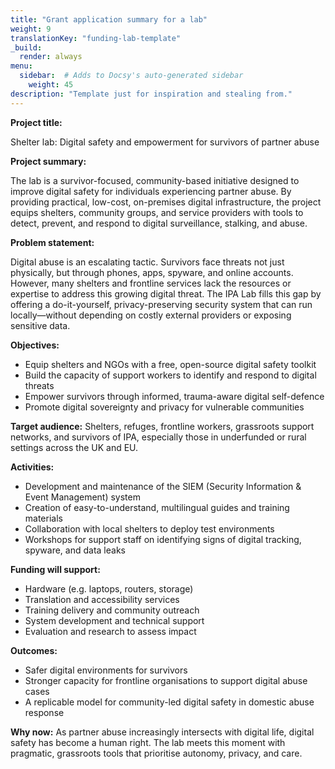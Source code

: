 ```yaml
---
title: "Grant application summary for a lab"
weight: 9
translationKey: "funding-lab-template"
_build:
  render: always
menu:
  sidebar:  # Adds to Docsy's auto-generated sidebar
    weight: 45
description: "Template just for inspiration and stealing from."
---
```


**Project title:**

Shelter lab: Digital safety and empowerment for survivors of partner abuse

**Project summary:**

The lab is a survivor-focused, community-based initiative designed to improve digital safety for individuals 
experiencing partner abuse. By providing practical, low-cost, on-premises digital infrastructure, the 
project equips shelters, community groups, and service providers with tools to detect, prevent, and respond to digital 
surveillance, stalking, and abuse.

**Problem statement:**

Digital abuse is an escalating tactic. Survivors face threats not just physically, but through phones, apps, 
spyware, and online accounts. However, many shelters and frontline services lack the resources or expertise to address 
this growing digital threat. The IPA Lab fills this gap by offering a do-it-yourself, privacy-preserving security 
system that can run locally—without depending on costly external providers or exposing sensitive data.

**Objectives:**

* Equip shelters and NGOs with a free, open-source digital safety toolkit
* Build the capacity of support workers to identify and respond to digital threats
* Empower survivors through informed, trauma-aware digital self-defence
* Promote digital sovereignty and privacy for vulnerable communities

**Target audience:** Shelters, refuges, frontline workers, grassroots support networks, and survivors of IPA, 
especially those in underfunded or rural settings across the UK and EU.

**Activities:**

* Development and maintenance of the SIEM (Security Information & Event Management) system
* Creation of easy-to-understand, multilingual guides and training materials
* Collaboration with local shelters to deploy test environments
* Workshops for support staff on identifying signs of digital tracking, spyware, and data leaks

**Funding will support:**

* Hardware (e.g. laptops, routers, storage)
* Translation and accessibility services
* Training delivery and community outreach
* System development and technical support
* Evaluation and research to assess impact

**Outcomes:**

* Safer digital environments for survivors
* Stronger capacity for frontline organisations to support digital abuse cases
* A replicable model for community-led digital safety in domestic abuse response

**Why now:** As partner abuse increasingly intersects with digital life, digital safety has 
become a human right. The lab meets this moment with pragmatic, grassroots tools that prioritise autonomy, privacy, 
and care.
